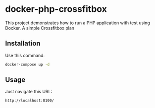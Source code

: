 # docker-php-crossfitbox
This project demonstrates how to run a PHP application with test using Docker. A simple Crossfitbox plan


## Installation

Use this command:

```bash
docker-compose up -d
```

## Usage

Just navigate this URL:
```
http://localhost:8100/
```
